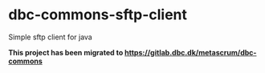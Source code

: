 # dbc-commons-sftp-client
Simple sftp client for java

**This project has been migrated to https://gitlab.dbc.dk/metascrum/dbc-commons**